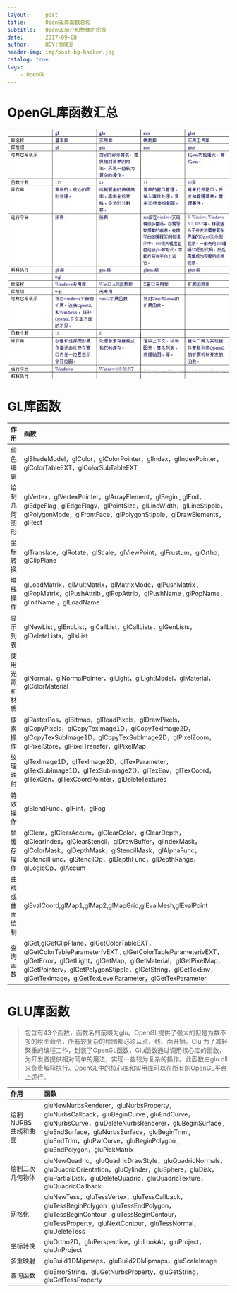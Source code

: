 ```yaml
---
layout:     post
title:      OpenGL库函数总和
subtitle:   OpenGL简介和整体的把握
date:       2017-09-08
author:     HCY|恒成立
header-img: img/post-bg-hacker.jpg
catalog: true
tags:
    - OpenGL
---
```

# OpenGL库函数汇总
![openGL](https://github.com/Ceneses/Ceneses.github.io/blob/master/img/2017-09-08-OpenGL.jpg)
# GL库函数

|作用   |函数                                                                                               |
|:------|:-------------------------------------------------------------------------------------------------|
|颜色编辑|glShadeModel，glColor，glColorPointer，glIndex，glIndexPointer，glColorTableEXT，glColorSubTableEXT|
|绘制几何图形|glVertex，glVertexPointer，glArrayElement，glBegin , glEnd，glEdgeFlag , glEdgeFlagv，glPointSize，glLineWidth，glLineStipple，glPolygonMode，glFrontFace，glPolygonStipple，glDrawElements，glRect|
|坐标转换|glTranslate，glRotate，glScale，glViewPoint，glFrustum，glOrtho，glClipPlane|
|堆栈操作|glLoadMatrix，glMultMatrix，glMatrixMode，glPushMatrix , glPopMatrix，glPushAttrib , glPopAttrib，glPushName , glPopName，glInitName ，glLoadName|
|显示列表|glNewList , glEndList，glCallList，glCallLists，glGenLists，glDeleteLists，glIsList|
|使用光照和材质|glNormal，glNormalPointer，glLight，glLightModel，glMaterial，glColorMaterial|
|像素操作|glRasterPos，glBitmap，glReadPixels，glDrawPixels，glCopyPixels，glCopyTexImage1D，glCopyTexImage2D，glCopyTexSubImage1D，glCopyTexSubImage2D，glPixelZoom，glPixelStore，glPixelTransfer，glPixelMap|
|纹理映射|glTexImage1D，glTexImage2D，glTexParameter，glTexSubImage1D，glTexSubImage2D，glTexEnv，glTexCoord，glTexGen，glTexCoordPointer，glDeleteTextures|
|特效操作|glBlendFunc，glHint，glFog|
|帧缓存操作|glClear，glClearAccum，glClearColor，glClearDepth，glClearIndex，glClearStencil，glDrawBuffer，glIndexMask，glColorMask，glDepthMask，glStencilMask，glAlphaFunc，glStencilFunc，glStencilOp，glDepthFunc，glDepthRange，glLogicOp，glAccum|
|曲线或曲面绘制|glEvalCoord,glMap1,glMap2,glMapGrid,glEvalMesh,glEvalPoint|
|查询函数|glGet,glGetClipPlane，glGetColorTableEXT，glGetColorTableParameterfvEXT , glGetColorTableParameterivEXT，glGetError，glGetLight，glGetMap，glGetMaterial，glGetPixelMap，glGetPointerv，glGetPolygonStipple，glGetString，glGetTexEnv，glGetTexImage，glGetTexLevelParameter，glGetTexParameter|
# GLU库函数
> 包含有43个函数，函数名的前缀为glu。OpenGL提供了强大的但是为数不多的绘图命令，所有较复杂的绘图都必须从点、线、面开始。Glu 为了减轻繁重的编程工作，封装了OpenGL函数，Glu函数通过调用核心库的函数，为开发者提供相对简单的用法，实现一些较为复杂的操作。此函数由glu.dll来负责解释执行。OpenGL中的核心库和实用库可以在所有的OpenGL平台上运行。

|作用   |函数                                                                                               |
|:------|:-------------------------------------------------------------------------------------------------|
|绘制 NURBS 曲线和曲面|gluNewNurbsRenderer，gluNurbsProperty，gluNurbsCallback，gluBeginCurve , gluEndCurve，gluNurbsCurve，gluDeleteNurbsRenderer，gluBeginSurface , gluEndSurface，gluNurbsSurface，gluBeginTrim , gluEndTrim，gluPwlCurve，gluBeginPolygon , gluEndPolygon，gluPickMatrix|
|绘制二次几何物体|gluNewQuadric，gluQuadricDrawStyle，gluQuadricNormals，gluQuadricOrientation，gluCylinder，gluSphere，gluDisk，gluPartialDisk，gluDeleteQuadric，gluQuadricTexture，gluQuadricCallback|
|网格化|gluNewTess，gluTessVertex，gluTessCallback，gluTessBeginPolygon , gluTessEndPolygon，gluTessBeginContour , gluTessBeginContour，gluTessProperty，gluNextContour，gluTessNormal，gluDeleteTess|
|坐标转换|gluOrtho2D，gluPerspective，gluLookAt，gluProject，gluUnProject|
|多重映射|gluBuild1DMipmaps，gluBuild2DMipmaps，gluScaleImage|
|查询函数|gluErrorString，gluGetNurbsProperty，gluGetString，gluGetTessProperty|
